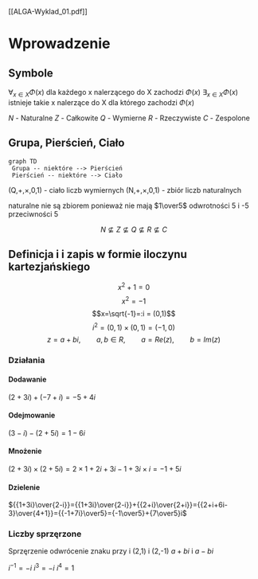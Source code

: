 [[ALGA-Wyklad_01.pdf]]
# Wprowadzenie
## Symbole
$\forall_{x \in X}\Phi(x)$ dla każdego x nalerzącego do X zachodzi $\Phi(x)$
$\exists_{x\in X} \Phi(x)$ istnieje takie x nalerzące do X dla którego zachodzi $\Phi(x)$

$N$ - Naturalne
$Z$ - Całkowite
$Q$ - Wymierne
$R$ - Rzeczywiste
$C$ - Zespolone

## Grupa, Pierścień, Ciało
```mermaid
graph TD
 Grupa -- niektóre --> Pierścień
 Pierścień -- niektóre --> Ciało
```

(Q,+,$\times$,0,1) - ciało liczb wymiernych
(N,+,$\times$,0,1) - zbiór liczb naturalnych

naturalne nie są zbiorem ponieważ nie mają $1\over5$ odwrotności 5 i -5 przeciwności 5

$$N\not\subseteq Z\not\subseteq Q\not\subseteq R\not\subseteq C$$

## Definicja i i zapis w formie iloczynu kartezjańskiego
$$x^2+1=0$$
$$x^2=-1$$
$$x=\sqrt{-1}=:i = (0,1)$$
$$i^2=(0,1)\times(0,1)=(-1,0)$$
$$z = a + bi,\qquad a,b\in R, \qquad a=Re(z), \qquad b=Im(z)$$
### Działania
#### Dodawanie
$(2+3i)+(-7+i)=-5+4i$
#### Odejmowanie
$(3-i)-(2+5i)=1-6i$
#### Mnożenie
$(2+3i)\times(2+5i)=2\times1+2i+3i-1+3i\times i = -1+5i$
#### Dzielenie
${{1+3i}\over{2-i}}={{1+3i}\over{2-i}}+{{2+i}\over{2+i}}={{2+i+6i-3}\over{4+1}}={{-1+7i}\over5}={-1\over5}+{7\over5}i$

### Liczby sprzęrzone
Sprzęrzenie odwrócenie znaku przy i
(2,1) i (2,-1) 
$a+bi$ i $a-bi$

$i^{-1}=-i$
$i^3=-i$
$i^4=1$
